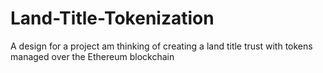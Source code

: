# Land-Title-Tokenization
A design for a project am thinking of creating a land title trust with tokens managed over the Ethereum blockchain
